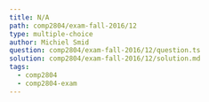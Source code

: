 ```yaml
---
title: N/A
path: comp2804/exam-fall-2016/12
type: multiple-choice
author: Michiel Smid
question: comp2804/exam-fall-2016/12/question.ts
solution: comp2804/exam-fall-2016/12/solution.md
tags:
  - comp2804
  - comp2804-exam
---
```

